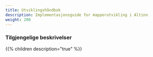 ```yaml
---
title: Utviklingshåndbok
description: Implementasjonsguide for mapperutvikling i Altinn
weight: 200
---
```


### Tilgjengelige beskrivelser

{{% children description="true" %}}